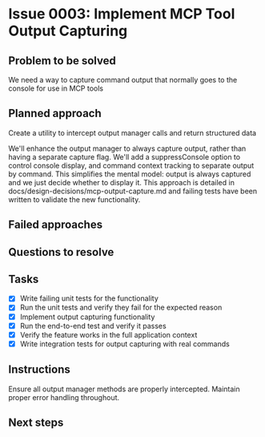 # Issue 0003: Implement MCP Tool Output Capturing

## Problem to be solved
We need a way to capture command output that normally goes to the console for use in MCP tools

## Planned approach
Create a utility to intercept output manager calls and return structured data


We'll enhance the output manager to always capture output, rather than having a separate capture flag. We'll add a suppressConsole option to control console display, and command context tracking to separate output by command. This simplifies the mental model: output is always captured and we just decide whether to display it. This approach is detailed in docs/design-decisions/mcp-output-capture.md and failing tests have been written to validate the new functionality.
## Failed approaches


## Questions to resolve


## Tasks
- [x] Write failing unit tests for the functionality
- [x] Run the unit tests and verify they fail for the expected reason
- [x] Implement output capturing functionality
- [x] Run the end-to-end test and verify it passes
- [x] Verify the feature works in the full application context
- [x] Write integration tests for output capturing with real commands

## Instructions
Ensure all output manager methods are properly intercepted. Maintain proper error handling throughout.

## Next steps

